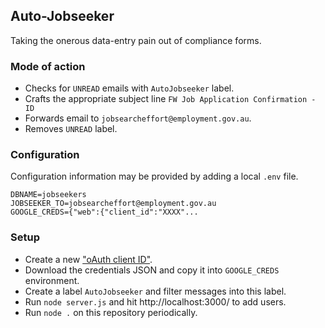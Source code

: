 ## Auto-Jobseeker

Taking the onerous data-entry pain out of compliance forms.

### Mode of action

- Checks for `UNREAD` emails with `AutoJobseeker` label.
- Crafts the appropriate subject line `FW Job Application Confirmation - ID`
- Forwards email to `jobsearcheffort@employment.gov.au`.
- Removes `UNREAD` label.

### Configuration

Configuration information may be provided by adding a local `.env` file.

```
DBNAME=jobseekers
JOBSEEKER_TO=jobsearcheffort@employment.gov.au
GOOGLE_CREDS={"web":{"client_id":"XXXX"...
```

### Setup

- Create a new ["oAuth client ID"](https://console.developers.google.com/apis/credentials).
- Download the credentials JSON and copy it into `GOOGLE_CREDS` environment.
- Create a label `AutoJobseeker` and filter messages into this label.
- Run `node server.js` and hit http://localhost:3000/ to add users.
- Run `node .` on this repository periodically.
